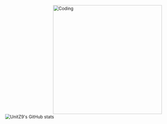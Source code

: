 <img align="right" alt="Coding" width="350" src="https://cdn.discordapp.com/attachments/1134449074985259121/1264589418744778782/orange-cat.gif?ex=66e0ffec&is=66dfae6c&hm=f9573a29511632dc6a7fd6840f927ea3070a4c9092b1573ea581e10d2b0de2c6&">

![UnitZ9's GitHub stats](https://github-readme-stats.vercel.app/api?username=UnitZ9&theme=shadow_red&show_icons=true)


<!---
UnitZ9/UnitZ9 is a ✨ special ✨ repository because its `README.md` (this file) appears on your GitHub profile.
You can click the Preview link to take a look at your changes.
--->
